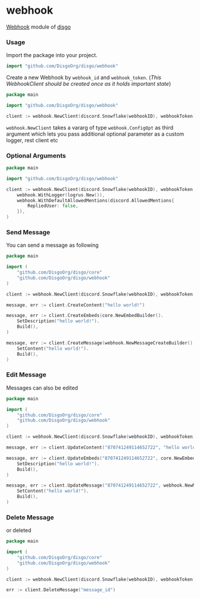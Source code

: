 # webhook

[Webhook](https://discord.com/developers/docs/resources/webhook) module of [disgo](https://github.com/DisgoOrg/disgo)

### Usage

Import the package into your project.

```go
import "github.com/DisgoOrg/disgo/webhook"
```

Create a new Webhook by `webhook_id` and `webhook_token`. (*This WebhookClient should be created once as it holds
important state*)

```go
package main

import "github.com/DisgoOrg/disgo/webhook"

client := webhook.NewClient(discord.Snowflake(webhookID), webhookToken)
```

`webhook.NewClient` takes a vararg of type `webhook.ConfigOpt` as third argument which lets you pass additional optional
parameter as a custom logger, rest client etc

### Optional Arguments

```go
package main

import "github.com/DisgoOrg/disgo/webhook"

client := webhook.NewClient(discord.Snowflake(webhookID), webhookToken,
	webhook.WithLogger(logrus.New()),
	webhook.WithDefaultAllowedMentions(discord.AllowedMentions{
        RepliedUser: false,
    }),
)
```

### Send Message

You can send a message as following

```go
package main

import (
    "github.com/DisgoOrg/disgo/core"
    "github.com/DisgoOrg/disgo/webhook"
)

client := webhook.NewClient(discord.Snowflake(webhookID), webhookToken)

message, err := client.CreateContent("hello world!")

message, err := client.CreateEmbeds(core.NewEmbedBuilder().
    SetDescription("hello world!").
    Build(),
)

message, err := client.CreateMessage(webhook.NewMessageCreateBuilder().
    SetContent("hello world!").
    Build(),
)
```

### Edit Message

Messages can also be edited

```go
package main

import (
    "github.com/DisgoOrg/disgo/core"
    "github.com/DisgoOrg/disgo/webhook"
)

client := webhook.NewClient(discord.Snowflake(webhookID), webhookToken)

message, err := client.UpdateContent("870741249114652722", "hello world!")

message, err := client.UpdateEmbeds("870741249114652722", core.NewEmbedBuilder().
    SetDescription("hello world!").
    Build(),
)

message, err := client.UpdateMessage("870741249114652722", webhook.NewMessageUpdateBuilder().
    SetContent("hello world!").
    Build(),
)
```

### Delete Message

or deleted

```go
package main

import (
    "github.com/DisgoOrg/disgo/core"
    "github.com/DisgoOrg/disgo/webhook"
)

client := webhook.NewClient(discord.Snowflake(webhookID), webhookToken)

err := client.DeleteMessage("message_id")
```